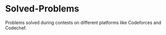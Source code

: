 # Solved-Problems
Problems solved during contests on different platforms like Codeforces and Codechef.
